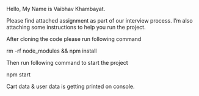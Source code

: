 Hello,
My Name is Vaibhav Khambayat.

Please find attached assignment as part of our interview process. I’m also attaching some instructions to help you run the project.

After cloning the code please run following command 

rm -rf node_modules && npm install

Then run following command to start the project

npm start

Cart data & user data is getting printed on console.
